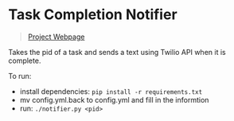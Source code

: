 # Task Completion Notifier
> [Project Webpage](http://rummanwaqar.com/task-completion-notifier/)

Takes the pid of a task and sends a text using Twilio API when it is complete.

To run:

* install dependencies: `pip install -r requirements.txt`
* mv config.yml.back to config.yml and fill in the informtion
* run: `./notifier.py <pid>`
